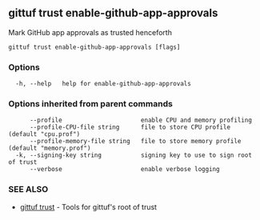 ## gittuf trust enable-github-app-approvals

Mark GitHub app approvals as trusted henceforth

```
gittuf trust enable-github-app-approvals [flags]
```

### Options

```
  -h, --help   help for enable-github-app-approvals
```

### Options inherited from parent commands

```
      --profile                      enable CPU and memory profiling
      --profile-CPU-file string      file to store CPU profile (default "cpu.prof")
      --profile-memory-file string   file to store memory profile (default "memory.prof")
  -k, --signing-key string           signing key to use to sign root of trust
      --verbose                      enable verbose logging
```

### SEE ALSO

* [gittuf trust](gittuf_trust.md)	 - Tools for gittuf's root of trust

